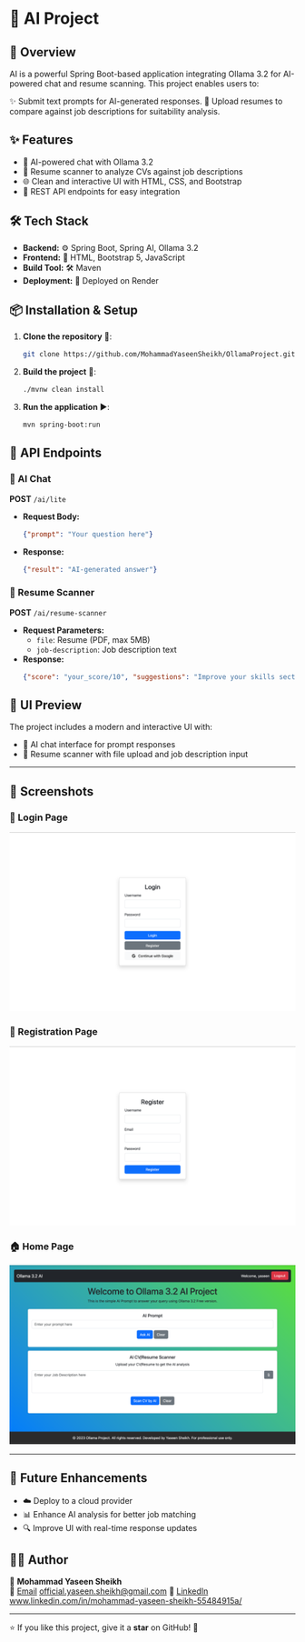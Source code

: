 # 🤖 AI Project

## 🚀 Overview
AI is a powerful Spring Boot-based application integrating Ollama 3.2 for AI-powered chat and resume scanning. This project enables users to:

✨ Submit text prompts for AI-generated responses.
📄 Upload resumes to compare against job descriptions for suitability analysis.

## ✨ Features
- 🤖 AI-powered chat with Ollama 3.2
- 📑 Resume scanner to analyze CVs against job descriptions
- 🌐 Clean and interactive UI with HTML, CSS, and Bootstrap
- 🔗 REST API endpoints for easy integration

## 🛠 Tech Stack
- **Backend:** ⚙️ Spring Boot, Spring AI, Ollama 3.2
- **Frontend:** 🎨 HTML, Bootstrap 5, JavaScript
- **Build Tool:** 🛠️ Maven
- **Deployment:** 🛜 Deployed on Render

## 📦 Installation & Setup
1. **Clone the repository** 🛜:
   ```bash
   git clone https://github.com/MohammadYaseenSheikh/OllamaProject.git
   ```
2. **Build the project** 🔨:
   ```bash
   ./mvnw clean install
   ```
3. **Run the application** ▶️:
   ```bash
   mvn spring-boot:run
   ```

## 📡 API Endpoints
### 🔹 AI Chat
**POST** `/ai/lite`
- **Request Body:**
  ```json
  {"prompt": "Your question here"}
  ```
- **Response:**
  ```json
  {"result": "AI-generated answer"}
  ```

### 📄 Resume Scanner
**POST** `/ai/resume-scanner`
- **Request Parameters:**
  - `file`: Resume (PDF, max 5MB)
  - `job-description`: Job description text
- **Response:**
  ```json
  {"score": "your_score/10", "suggestions": "Improve your skills section.", "errorMessage":"error message if occurs"}
  ```

## 🎨 UI Preview
The project includes a modern and interactive UI with:
- 📝 AI chat interface for prompt responses
- 📂 Resume scanner with file upload and job description input

---

## 📸 Screenshots

### 🔑 Login Page
![Login Page](img_1.png)

### 📝 Registration Page
![Registration Page](img_2.png)

### 🏠 Home Page
![Home Page](img_4.png)

---

## 🚀 Future Enhancements
- ☁️ Deploy to a cloud provider
- 📊 Enhance AI analysis for better job matching
- 🔍 Improve UI with real-time response updates

## 👨‍💻 Author

👤 **Mohammad Yaseen Sheikh**  
📧 [Email](mailto:official.yaseen.sheikh@gmail.com)  official.yaseen.sheikh@gmail.com
🔗 [LinkedIn](https://www.linkedin.com/in/mohammad-yaseen-sheikh-55484915a/)  www.linkedin.com/in/mohammad-yaseen-sheikh-55484915a/

---

⭐ If you like this project, give it a **star** on GitHub! 🌟


